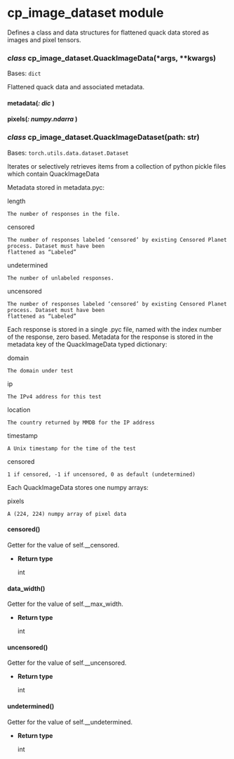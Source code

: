 # cp_image_dataset module

Defines a class and data structures for flattened quack data stored as images and pixel tensors.


### _class_ cp_image_dataset.QuackImageData(\*args, \*\*kwargs)
Bases: `dict`

Flattened quack data and associated metadata.


#### metadata(_: dic_ )

#### pixels(_: numpy.ndarra_ )

### _class_ cp_image_dataset.QuackImageDataset(path: str)
Bases: `torch.utils.data.dataset.Dataset`

Iterates or selectively retrieves items from a collection of python pickle files which contain QuackImageData

Metadata stored in metadata.pyc:

length

    The number of responses in the file.

censored

    The number of responses labeled ‘censored’ by existing Censored Planet process. Dataset must have been
    flattened as “Labeled”

undetermined

    The number of unlabeled responses.

uncensored

    The number of responses labeled ‘censored’ by existing Censored Planet process. Dataset must have been
    flattened as “Labeled”

Each response is stored in a single .pyc file, named with the index number of the response, zero based.
Metadata for the response is stored in the metadata key of the QuackImageData typed dictionary:

domain

    The domain under test

ip

    The IPv4 address for this test

location

    The country returned by MMDB for the IP address

timestamp

    A Unix timestamp for the time of the test

censored

    1 if censored, -1 if uncensored, 0 as default (undetermined)

Each QuackImageData stores one numpy arrays:

pixels

    A (224, 224) numpy array of pixel data


#### censored()
Getter for the value of self.__censored.


* **Return type**

    int



#### data_width()
Getter for the value of self.__max_width.


* **Return type**

    int



#### uncensored()
Getter for the value of self.__uncensored.


* **Return type**

    int



#### undetermined()
Getter for the value of self.__undetermined.


* **Return type**

    int
